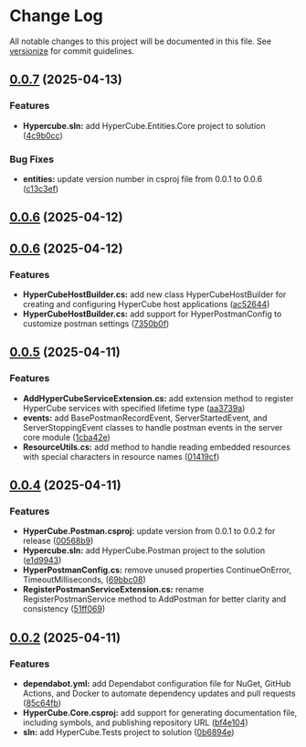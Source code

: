 # Change Log

All notable changes to this project will be documented in this file. See [versionize](https://github.com/versionize/versionize) for commit guidelines.

<a name="0.0.7"></a>
## [0.0.7](https://www.github.com/tgiachi/hypercube/releases/tag/v0.0.7) (2025-04-13)

### Features

* **Hypercube.sln:** add HyperCube.Entities.Core project to solution ([4c9b0cc](https://www.github.com/tgiachi/hypercube/commit/4c9b0cc3eaf193bb1cbdd87d79d70fe829555f93))

### Bug Fixes

* **entities:** update version number in csproj file from 0.0.1 to 0.0.6 ([c13c3ef](https://www.github.com/tgiachi/hypercube/commit/c13c3efbadcc86359937d3bca3381086afcc24d1))

<a name="0.0.6"></a>
## [0.0.6](https://www.github.com/tgiachi/hypercube/releases/tag/v0.0.6) (2025-04-12)

<a name="0.0.6"></a>
## [0.0.6](https://www.github.com/tgiachi/hypercube/releases/tag/v0.0.6) (2025-04-12)

### Features

* **HyperCubeHostBuilder.cs:** add new class HyperCubeHostBuilder for creating and configuring HyperCube host applications ([ac52644](https://www.github.com/tgiachi/hypercube/commit/ac526447fe584c158dcf652ce4e2494defbd282e))
* **HyperCubeHostBuilder.cs:** add support for HyperPostmanConfig to customize postman settings ([7350b0f](https://www.github.com/tgiachi/hypercube/commit/7350b0f1e1750ca6a37c42f8702e63b2a094cbb1))

<a name="0.0.5"></a>
## [0.0.5](https://www.github.com/tgiachi/hypercube/releases/tag/v0.0.5) (2025-04-11)

### Features

* **AddHyperCubeServiceExtension.cs:** add extension method to register HyperCube services with specified lifetime type ([aa3739a](https://www.github.com/tgiachi/hypercube/commit/aa3739a767c755a069876af55f05b975bab2cc34))
* **events:** add BasePostmanRecordEvent, ServerStartedEvent, and ServerStoppingEvent classes to handle postman events in the server core module ([1cba42e](https://www.github.com/tgiachi/hypercube/commit/1cba42e4e7eab062e12baefb069e974d8e59d35f))
* **ResourceUtils.cs:** add method to handle reading embedded resources with special characters in resource names ([01419cf](https://www.github.com/tgiachi/hypercube/commit/01419cf7dc5345368d62a20fc9d4c4bc49dee337))

<a name="0.0.4"></a>
## [0.0.4](https://www.github.com/tgiachi/hypercube/releases/tag/v0.0.4) (2025-04-11)

### Features

* **HyperCube.Postman.csproj:** update version from 0.0.1 to 0.0.2 for release ([00568b9](https://www.github.com/tgiachi/hypercube/commit/00568b99e2efe06bcf95887a15d7449f90181a24))
* **Hypercube.sln:** add HyperCube.Postman project to the solution ([e1d9943](https://www.github.com/tgiachi/hypercube/commit/e1d99437851b6d85ad43276b89b43757e5d7cf1f))
* **HyperPostmanConfig.cs:** remove unused properties ContinueOnError, TimeoutMilliseconds, ([69bbc08](https://www.github.com/tgiachi/hypercube/commit/69bbc088075ddbf86eebfb2f756c8d40026e3416))
* **RegisterPostmanServiceExtension.cs:** rename RegisterPostmanService method to AddPostman for better clarity and consistency ([51ff069](https://www.github.com/tgiachi/hypercube/commit/51ff069d10dd1fbd563e18b5fdba3aaa753f11e7))

<a name="0.0.2"></a>
## [0.0.2](https://www.github.com/tgiachi/hypercube/releases/tag/v0.0.2) (2025-04-11)

### Features

* **dependabot.yml:** add Dependabot configuration file for NuGet, GitHub Actions, and Docker to automate dependency updates and pull requests ([85c64fb](https://www.github.com/tgiachi/hypercube/commit/85c64fb432c948b9b60741f7aacb4ba061e1560a))
* **HyperCube.Core.csproj:** add support for generating documentation file, including symbols, and publishing repository URL ([bf4e104](https://www.github.com/tgiachi/hypercube/commit/bf4e104d61b7592abed5fc149d74751590e25da0))
* **sln:** add HyperCube.Tests project to solution ([0b6894e](https://www.github.com/tgiachi/hypercube/commit/0b6894e5c086210e272c18f6716596bd4d3d3366))

